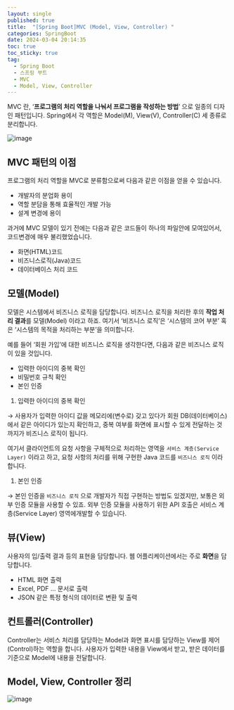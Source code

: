 ```yaml
---
layout: single
published: true
title:  "[Spring Boot]MVC (Model, View, Controller) "
categories: SpringBoot
date: 2024-03-04 20:14:35
toc: true
toc_sticky: true
tag:   
  - Spring Boot
  - 스프링 부트
  - MVC
  - Model, View, Controller
---
```


MVC 란, ‘**프로그램의 처리 역할을 나눠서 프로그램을 작성하는 방법**’ 으로 일종의 디자인 패턴입니다. Spring에서 각 역할은 Model(M), View(V), Controller(C) 세 종류로 분리합니다. 

![image](https://github.com/BaxDailyGit/BaxDailyGit/assets/99312529/5e71ac00-4092-4aeb-87b3-743104ba3934)


## MVC 패턴의 이점

프로그램의 처리 역할을 MVC로 분류함으로써 다음과 같은 이점을 얻을 수 있습니다.

- 개발자의 분업화 용이
- 역할 분담을 통해 효율적인 개발 가능
- 설계 변경에 용이

과거에 MVC 모델이 있기 전에는 다음과 같은 코드들이 하나의 파일안에 모여있어서, 코드변경에 매우 불리했었습니다.

- 화면(HTML)코드
- 비즈니스로직(Java)코드
- 데이터베이스 처리 코드

## 모델(Model)

모델은 시스템에서 비즈니스 로직을 담당합니다. 비즈니스 로직을 처리한 후의 **작업 처리 결과**를 모델(Model) 이라고 하죠. 여기서 ‘비즈니스 로직’은 ‘시스템의 코어 부분’ 혹은 ‘시스템의 목적을 처리하는 부분’을 의미합니다. 

예를 들어 ‘회원 가입’에 대한 비즈니스 로직을 생각한다면, 다음과 같은 비즈니스 로직이 있을 것입니다.

- 입력한 아이디의 중복 확인
- 비밀번호 규칙 확인
- 본인 인증

1. 입력한 아이디의 중복 확인 

→ 사용자가 입력한 아이디 값을 메모리에(변수로) 갖고 있다가 회원 DB(데이터베이스)에서 같은 아이디가 있는지 확인하고, 중복 여부를 화면에 표시할 수 있게 전달하는 것 까지가 비즈니스 로직이 됩니다. 

여기서 클라이언트의 요청 사항을 구체적으로 처리하는 영역을 `서비스 계층(Service Layer)` 이라고 하고, 요청 사항의 처리를 위해 구현한 Java 코드를 `비즈니스 로직` 이라 합니다. 

1. 본인 인증

→ 본인 인증을 `비즈니스 로직` 으로 개발자가 직접 구현하는 방법도 있겠지만, 보통은 외부 인증 모듈을 사용할 수 있죠. 외부 인증 모듈을 사용하기 위한 API 호출은 서비스 계층(Service Layer) 영역에개발할 수 있습니다. 

## 뷰(View)

사용자의 입/출력 결과 등의 표현을 담당합니다. 웹 어플리케이션에서는 주로 **화면**을 담당합니다. 

- HTML 화면 출력
- Excel, PDF … 문서로 출력
- JSON 같은 특정 형식의 데이터로 변환 및 출력

## 컨트롤러(Controller)

Controller는 서비스 처리를 담당하는 Model과 화면 표시를 담당하는 View를 제어(Control)하는 역할을 합니다. 사용자가 입력한 내용을 View에서 받고, 받은 데이터를 기준으로 Model에 내용을 전달합니다. 

## Model, View, Controller 정리

![image](https://github.com/BaxDailyGit/BaxDailyGit/assets/99312529/bd1e2cb9-6551-4f1d-aaf2-5125a5f142d6)
